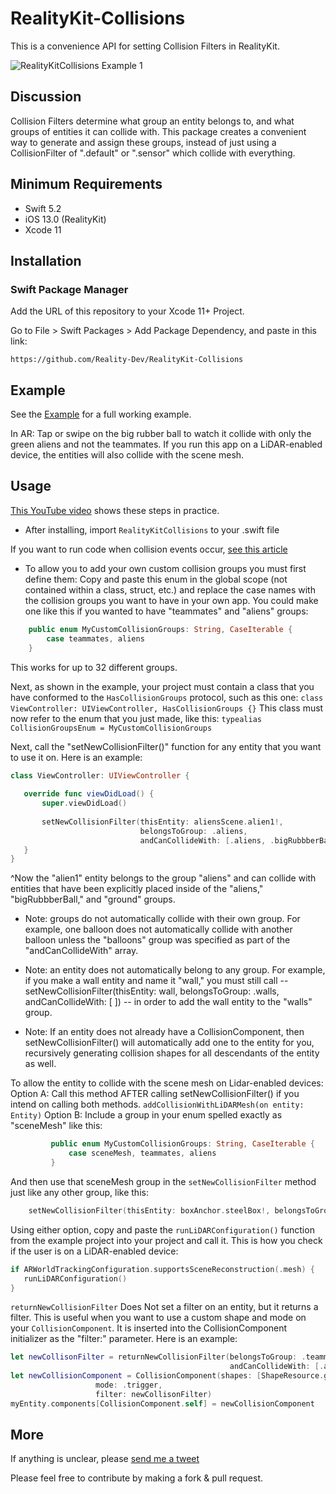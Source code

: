 #  RealityKit-Collisions

This is a convenience API for setting Collision Filters in RealityKit. 


![RealityKitCollisions Example 1](media/CollisionFilters.gif)

## Discussion

Collision Filters determine what group an entity belongs to, and what groups of entities it can collide with. 
This package creates a convenient way to generate and assign these groups, instead of just using a CollisionFilter of ".default" or ".sensor" which collide with everything.

## Minimum Requirements
  - Swift 5.2
  - iOS 13.0 (RealityKit)
  - Xcode 11
  
  ## Installation

  ### Swift Package Manager

  Add the URL of this repository to your Xcode 11+ Project.

  Go to File > Swift Packages > Add Package Dependency, and paste in this link:

`https://github.com/Reality-Dev/RealityKit-Collisions`


## Example
See the [Example](./RealityKit-Collisions-Example) for a full working example.

In AR: Tap or swipe on the big rubber ball to watch it collide with only the green aliens and not the teammates.
If you run this app on a LiDAR-enabled device, the entities will also collide with the scene mesh.




## Usage

[This YouTube video](https://youtu.be/Pit-Dn8WvN8) shows these steps in practice.

- After installing, import `RealityKitCollisions` to your .swift file

If you want to run code when collision events occur, [see this article](https://realitydev.medium.com/realitykit-easier-collision-groups-818b07508c4c)


- To allow you to add your own custom collision groups you must first define them:
Copy and paste this enum in the global scope (not contained within a class, struct, etc.) and replace the case names with the collision groups you want to have in your own app. You could make one like this if you wanted to have "teammates" and "aliens" groups:
``` swift
    public enum MyCustomCollisionGroups: String, CaseIterable {
        case teammates, aliens
    }
```
This works for up to 32 different groups.


Next, as shown in the example, your project must contain a class that you have conformed to the `HasCollisionGroups` protocol, such as this one:
   `class ViewController: UIViewController, HasCollisionGroups {}`
This class must now refer to the enum that you just made, like this:
`typealias CollisionGroupsEnum = MyCustomCollisionGroups`



 Next, call the "setNewCollisionFilter()" function for any entity that you want to use it on.
 Here is an example:
 
 ``` swift
 class ViewController: UIViewController {
    
    override func viewDidLoad() {
        super.viewDidLoad()
        
        setNewCollisionFilter(thisEntity: aliensScene.alien1!,
                              belongsToGroup: .aliens,
                              andCanCollideWith: [.aliens, .bigRubbberBall, .ground])
    }
}
```
^Now the "alien1" entity belongs to the group "aliens" and can collide with entities that have been explicitly placed inside of the "aliens," "bigRubbberBall," and "ground" groups.

- Note: groups do not automatically collide with their own group. For example, one balloon does not automatically collide with another balloon unless the "balloons" group was specified as part of the "andCanCollideWith" array.

- Note: an entity does not automatically belong to any group. For example, if you make a wall entity and name it "wall," you must still call --  setNewCollisionFilter(thisEntity: wall, belongsToGroup: .walls, andCanCollideWith: [ ])   -- in order to add the wall entity to the "walls" group.

- Note: If an entity does not already have a CollisionComponent, then setNewCollisionFilter() will automatically add one to the entity for you, recursively generating collision shapes for all descendants of the entity as well.


To allow the entity to collide with the scene mesh on Lidar-enabled devices:
Option A:
     Call this method AFTER calling setNewCollisionFilter() if you intend on calling both methods.
     `addCollisionWithLiDARMesh(on entity: Entity)`
 Option B:
     Include a group in your enum spelled exactly as "sceneMesh" like this:
``` swift
         public enum MyCustomCollisionGroups: String, CaseIterable {
             case sceneMesh, teammates, aliens
         }
```
And then use that sceneMesh group in the `setNewCollisionFilter` method just like any other group, like this:
``` swift
    setNewCollisionFilter(thisEntity: boxAnchor.steelBox!, belongsToGroup: .teammates, andCanCollideWith: [.sceneMesh, .aliens])
```
Using either option, copy and paste the `runLiDARConfiguration()` function from the example project into your project and call it.
This is how you check if the user is on a LiDAR-enabled device:
``` swift
if ARWorldTrackingConfiguration.supportsSceneReconstruction(.mesh) {
   runLiDARConfiguration()
}
```



`returnNewCollisionFilter` Does Not set a filter on an entity, but it returns a filter. This is useful when you want to use a custom shape and mode on your `CollisionComponent`. It is inserted into the CollisionComponent initializer as the "filter:" parameter.
Here is an example:
``` swift
let newCollisonFilter = returnNewCollisionFilter(belongsToGroup: .teammates,
                                                 andCanCollideWith: [.aliens, .ground,.bigRubbberBall])
let newCollisionComponent = CollisionComponent(shapes: [ShapeResource.generateBox(size: .one)],
                   mode: .trigger,
                   filter: newCollisonFilter)
myEntity.components[CollisionComponent.self] = newCollisionComponent
```


## More

If anything is unclear, please [send me a tweet](https://twitter.com/gmj4k)

Please feel free to contribute by making a fork & pull request.
